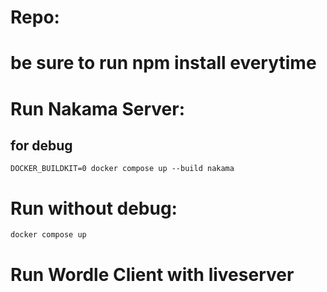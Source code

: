 # Repo:

# be sure to run npm install everytime

# Run Nakama Server:
## for debug
```
DOCKER_BUILDKIT=0 docker compose up --build nakama 
```
# Run without debug:
```
docker compose up
```
# Run Wordle Client with liveserver